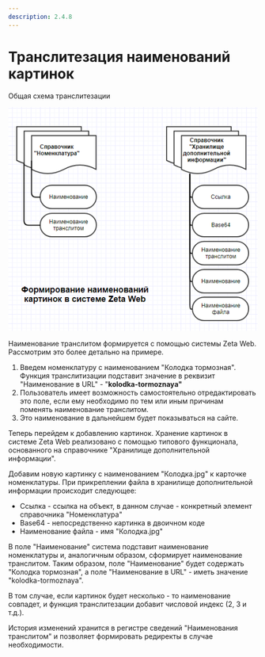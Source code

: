 ```yaml
---
description: 2.4.8
---
```


# Транслитезация наименований картинок

Общая схема транслитезации

![&#x421;&#x442;&#x440;&#x443;&#x43A;&#x442;&#x443;&#x440;&#x430; &#x445;&#x440;&#x430;&#x43D;&#x435;&#x43D;&#x438;&#x44F;](../.gitbook/assets/image%20%2813%29.png)

Наименование транслитом формируется с помощью системы Zeta Web. Рассмотрим это более детально на примере.

1. Введем номенклатуру с наименованием "Колодка тормозная". Функция транслитизации подставит значение в реквизит "Наименование в URL" - "**kolodka-tormoznaya"**
2. Пользователь имеет возможность самостоятельно отредактировать это поле, если ему необходимо по тем или иным причинам поменять наименование транслитом.
3. Это наименование в дальнейшем будет показываться на сайте.

Теперь перейдем к добавлению картинок. Хранение картинок в системе Zeta Web реализовано с помощью типового функционала, основанного на справочнике "Хранилище дополнительной информации". 

Добавим новую картинку с наименованием "Колодка.jpg" к карточке номенклатуры. При прикреплении файла в хранилище дополнительной информации происходит следующее:

* Ссылка - ссылка на объект, в данном случае - конкретный элемент справочника "Номенклатура"
* Base64 - непосредственно картинка в двоичном коде
* Наименование файла - имя "Колодка.jpg"

В поле "Наименование" система подставит наименование номенклатуры и, аналогичным образом, сформирует наименование транслитом. Таким образом, поле "Наименование" будет содержать "Колодка тормозная", а поле "Наименование в URL" - иметь значение "kolodka-tormoznaya".

В том случае, если картинок будет несколько - то наименование совпадет, и функция транслитезации добавит числовой индекс \(2, 3 и т.д.\).

История изменений хранится в регистре сведений "Наименования транслитом" и позволяет формировать редиректы в случае необходимости.

